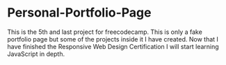 # Personal-Portfolio-Page
This is the 5th and last project for freecodecamp. This is only a fake portfolio page but some of the projects inside it I have created.
Now that I have finished the Responsive Web Design Certification I will start learning JavaScript in depth.
